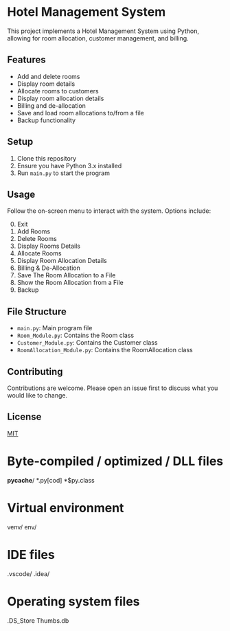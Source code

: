 # Hotel Management System

This project implements a Hotel Management System using Python, allowing for room allocation, customer management, and billing.

## Features

- Add and delete rooms
- Display room details
- Allocate rooms to customers
- Display room allocation details
- Billing and de-allocation
- Save and load room allocations to/from a file
- Backup functionality

## Setup

1. Clone this repository
2. Ensure you have Python 3.x installed
3. Run `main.py` to start the program

## Usage

Follow the on-screen menu to interact with the system. Options include:

0. Exit
1. Add Rooms
2. Delete Rooms
3. Display Rooms Details
4. Allocate Rooms
5. Display Room Allocation Details
6. Billing & De-Allocation
7. Save The Room Allocation to a File
8. Show the Room Allocation from a File
9. Backup

## File Structure

- `main.py`: Main program file
- `Room_Module.py`: Contains the Room class
- `Customer_Module.py`: Contains the Customer class
- `RoomAllocation_Module.py`: Contains the RoomAllocation class

## Contributing

Contributions are welcome. Please open an issue first to discuss what you would like to change.

## License

[MIT](https://choosealicense.com/licenses/mit/)

# Byte-compiled / optimized / DLL files
__pycache__/
*.py[cod]
*$py.class

# Virtual environment
venv/
env/

# IDE files
.vscode/
.idea/

# Operating system files
.DS_Store
Thumbs.db
